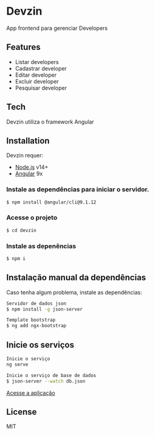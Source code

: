 # Devzin
App frontend para gerenciar Developers

## Features
- Listar developers
- Cadastrar developer
- Editar developer
- Excluir developer
- Pesquisar developer

## Tech
Devzin utiliza o framework Angular

## Installation

Devzin requer:
- [Node.js](https://nodejs.org/) v14+
- [Angular](https://angular.io/cli) 9x

### Instale as dependências para iniciar o servidor.

```sh
$ npm install @angular/cli@9.1.12
```

### Acesse o projeto
```sh
$ cd devzin
````
### Instale as depenências
```sh
$ npm i
```

## Instalação manual da dependências
Caso tenha algum problema, instale as dependências:

```sh
Servidor de dados json
$ npm install -g json-server
```
```sh
Template bootstrap
$ ng add ngx-bootstrap
```

## Inicie os serviços
```sh
Inicie o serviço
ng serve
```
```sh
Inicie o serviço de base de dados
$ json-server --watch db.json
```

[Acesse a aplicação](http://localhost:4200/)

## License
MIT